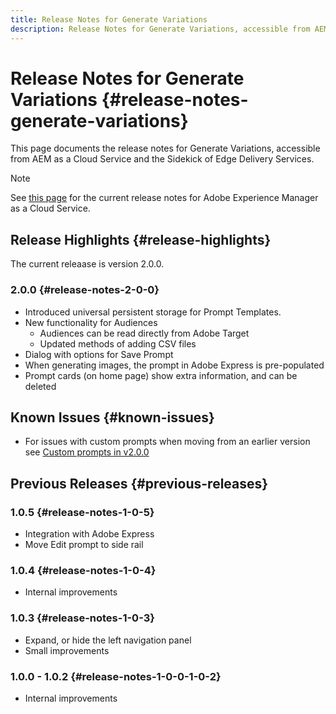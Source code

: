 ```yaml
---
title: Release Notes for Generate Variations
description: Release Notes for Generate Variations, accessible from AEM as a Cloud Service and the Sidekick of Edge Delivery Services
---
```

# Release Notes for Generate Variations {#release-notes-generate-variations}

This page documents the release notes for Generate Variations, accessible from AEM as a Cloud Service and the Sidekick of Edge Delivery Services.

>[!NOTE]
>
>See [this page](/help/release-notes/release-notes-cloud/release-notes-current.md) for the current release notes for Adobe Experience Manager as a Cloud Service.

## Release Highlights {#release-highlights}

The current releaase is version 2.0.0.

### 2.0.0 {#release-notes-2-0-0}

* Introduced universal persistent storage for Prompt Templates.
* New functionality for Audiences
  * Audiences can be read directly from Adobe Target
  * Updated methods of adding CSV files
* Dialog with options for Save Prompt
* When generating images, the prompt in Adobe Express is pre-populated
* Prompt cards (on home page) show extra information, and can be deleted

## Known Issues {#known-issues}

* For issues with custom prompts when moving from an earlier version see [Custom prompts in v2.0.0](/help/generative-ai/generate-variations.md#custom-prompts-v200)

## Previous Releases {#previous-releases}

### 1.0.5 {#release-notes-1-0-5}

* Integration with Adobe Express
* Move Edit prompt to side rail

### 1.0.4 {#release-notes-1-0-4}

* Internal improvements

### 1.0.3 {#release-notes-1-0-3}

* Expand, or hide the left navigation panel
* Small improvements

### 1.0.0 - 1.0.2 {#release-notes-1-0-0-1-0-2}

* Internal improvements
